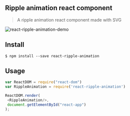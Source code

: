 ## Ripple animation react component
> A ripple animation react component made with SVG

![react-ripple-animation-demo](https://raw.github.com/joegesualdo/react-ripple-animation/master/ripple3.gif)

## Install
```
$ npm install --save react-ripple-animation
```

## Usage
```javascript
var ReactDOM = require("react-dom")
var RippleAnimation = require('react-ripple-animation')

ReactDOM.render(
 <RippleAnimation/>,
 document.getElementById("react-app")
);
